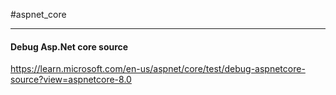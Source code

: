 #aspnet_core 

---

#### Debug Asp.Net core source
https://learn.microsoft.com/en-us/aspnet/core/test/debug-aspnetcore-source?view=aspnetcore-8.0
